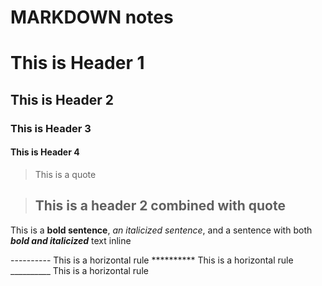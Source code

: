 # MARKDOWN notes

# This is Header 1
## This is Header 2
### This is Header 3
#### This is Header 4

> This is a quote

> ## This is a header 2 combined with quote

This is a **bold sentence**, *an italicized sentence*, and a sentence with both **_bold and italicized_** text inline

---------- This is a horizontal rule
********** This is a horizontal rule
__________ This is a horizontal rule